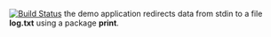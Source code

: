 [![Build Status](https://travis-ci.org/b2017-17viu16m/lab10.svg?branch=master)](https://travis-ci.org/b2017-17viu16m/lab10)
the demo application redirects data from stdin to a file **log.txt** using a package **print**.

